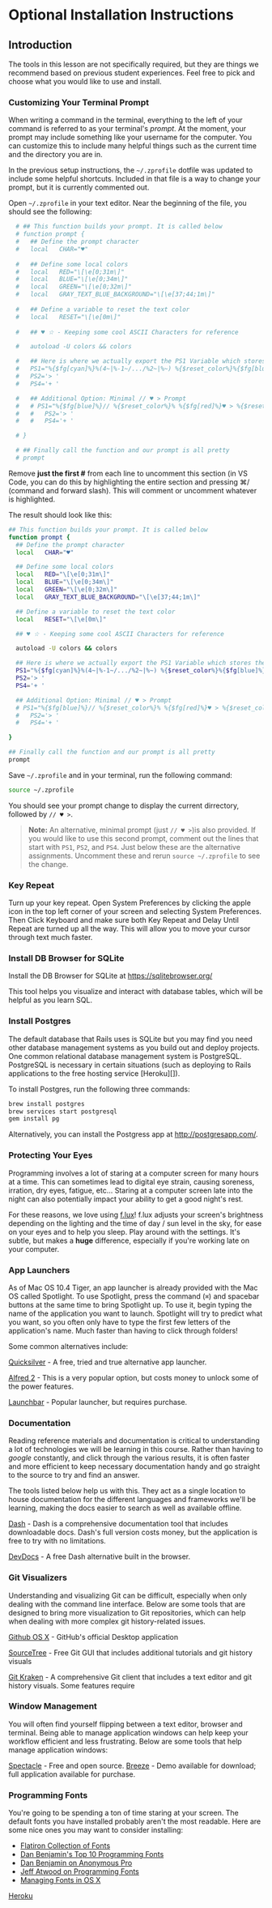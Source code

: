 # Optional Installation Instructions

## Introduction

The tools in this lesson are not specifically required, but they are things we
recommend based on previous student experiences. Feel free to pick and choose
what you would like to use and install.

### Customizing Your Terminal Prompt

When writing a command in the terminal, everything to the left of your command
is referred to as your terminal's _prompt_. At the moment, your prompt may include
something like your username for the computer. You can customize this to include many
helpful things such as the current time and the directory you are in.

In the previous setup instructions, the `~/.zprofile` dotfile was updated to
include some helpful shortcuts. Included in that file is a way to change your prompt,
but it is currently commented out.

Open `~/.zprofile` in your text editor. Near the beginning of the file, you
should see the following:

```sh
  # ## This function builds your prompt. It is called below
  # function prompt {
  #   ## Define the prompt character
  #   local   CHAR="♥"
  
  #   ## Define some local colors
  #   local   RED="\[\e[0;31m\]"
  #   local   BLUE="\[\e[0;34m\]"
  #   local   GREEN="\[\e[0;32m\]"
  #   local   GRAY_TEXT_BLUE_BACKGROUND="\[\e[37;44;1m\]"
  
  #   ## Define a variable to reset the text color
  #   local   RESET="\[\e[0m\]"
  
  #   ## ♥ ☆ - Keeping some cool ASCII Characters for reference

  #   autoload -U colors && colors

  #   ## Here is where we actually export the PS1 Variable which stores the text for your prompt
  #   PS1="%{$fg[cyan]%}%(4~|%-1~/.../%2~|%~) %{$reset_color%}%{$fg[blue]%}// %{$reset_color%}% %{$fg[red]%}♥ > %{$reset_color%}% "
  #   PS2='> '
  #   PS4='+ '

  #   ## Additional Option: Minimal // ♥ > Prompt
  #   # PS1="%{$fg[blue]%}// %{$reset_color%}% %{$fg[red]%}♥ > %{$reset_color%}%  "
  #   #   PS2='> '
  #   #   PS4='+ '

  # }

  # ## Finally call the function and our prompt is all pretty
  # prompt
  ```

  Remove **just the first #** from each line to uncomment this section (in VS Code,
  you can do this by highlighting the entire section and pressing ⌘/ (command
  and forward slash). This will comment or uncomment whatever is highlighted.

  The result should look like this:

  ```sh
  ## This function builds your prompt. It is called below
  function prompt {
    ## Define the prompt character
    local   CHAR="♥"
  
    ## Define some local colors
    local   RED="\[\e[0;31m\]"
    local   BLUE="\[\e[0;34m\]"
    local   GREEN="\[\e[0;32m\]"
    local   GRAY_TEXT_BLUE_BACKGROUND="\[\e[37;44;1m\]"
  
    ## Define a variable to reset the text color
    local   RESET="\[\e[0m\]"
  
    ## ♥ ☆ - Keeping some cool ASCII Characters for reference

    autoload -U colors && colors

    ## Here is where we actually export the PS1 Variable which stores the text for your prompt
    PS1="%{$fg[cyan]%}%(4~|%-1~/.../%2~|%~) %{$reset_color%}%{$fg[blue]%}// %{$reset_color%}% %{$fg[red]%}♥ > %{$reset_color%}% "
    PS2='> '
    PS4='+ '

    ## Additional Option: Minimal // ♥ > Prompt
    # PS1="%{$fg[blue]%}// %{$reset_color%}% %{$fg[red]%}♥ > %{$reset_color%}%  "
    #   PS2='> '
    #   PS4='+ '

  }

  ## Finally call the function and our prompt is all pretty
  prompt
  ```

  Save `~/.zprofile` and in your terminal, run the following command:

  ```sh
  source ~/.zprofile
  ```

  You should see your prompt change to display the current dirrectory, followed by `// ♥ >`.

  > **Note:** An alternative, minimal prompt (just `// ♥ >`)is also provided. If you
  > would like to use this second prompt, comment out the lines that start with
  > `PS1`, `PS2`, and `PS4`. Just below these are the alternative assignments.
  > Uncomment these and rerun `source ~/.zprofile` to see the change.

### Key Repeat

Turn up your key repeat. Open System Preferences by clicking the apple icon in
the top left corner of your screen and selecting System Preferences. Then Click
Keyboard and make sure both Key Repeat and Delay Until Repeat are turned up all
the way. This will allow you to move your cursor through text much faster.

### Install DB Browser for SQLite

Install the DB Browser for SQLite at https://sqlitebrowser.org/

This tool helps you visualize and interact with database tables, which will be
helpful as you learn SQL.

### Install Postgres

The default database that Rails uses is SQLite but you may find you need other
database management systems as you build out and deploy projects. One common
relational database management system is PostgreSQL. PostgreSQL is necessary in
certain situations (such as deploying to Rails applications to the free hosting
service [Heroku][]).

To install Postgres, run the following three commands:

```bash
brew install postgres
brew services start postgresql
gem install pg
```

Alternatively, you can install the Postgress app at http://postgresapp.com/.

### Protecting Your Eyes

Programming involves a lot of staring at a computer screen for many hours at a
time. This can sometimes lead to digital eye strain, causing soreness, irration,
dry eyes, fatigue, etc... Staring at a computer screen late into the night can
also potentially impact your ability to get a good night's rest.

For these reasons, we love using [f.lux](https://justgetflux.com/)! f.lux
adjusts your screen's brightness depending on the lighting and the time of day /
sun level in the sky, for ease on your eyes and to help you sleep. Play around
with the settings. It's subtle, but makes a **huge** difference, especially if
you're working late on your computer.

### App Launchers

As of Mac OS 10.4 Tiger, an app launcher is already provided with the Mac OS
called Spotlight. To use Spotlight, press the command (`⌘`) and spacebar buttons
at the same time to bring Spotlight up. To use it, begin typing the name of the
application you want to launch. Spotlight will try to predict what you want, so
you often only have to type the first few letters of the application's name. Much
faster than having to click through folders!

Some common alternatives include:

[Quicksilver](http://qsapp.com/) - A free, tried and true alternative app launcher.

[Alfred 2](http://www.alfredapp.com/) - This is a very popular option, but costs
money to unlock some of the power features.

[Launchbar](http://www.obdev.at/products/launchbar/index.html) - Popular launcher, but requires purchase.

### Documentation

Reading reference materials and documentation is critical to understanding a lot
of technologies we will be learning in this course. Rather than having to
_google_ constantly, and click through the various results, it is often faster
and more efficient to keep necessary documentation handy and go straight to the
source to try and find an answer.

The tools listed below help us with this. They act as a single location to house
documentation for the different languages and frameworks we'll be learning, making
the docs easier to search as well as available offline.

[Dash](http://kapeli.com/dash) - Dash is a comprehensive documentation tool that
includes downloadable docs. Dash's full version costs money, but the application
is free to try with no limitations.

[DevDocs](http://devdocs.io/) - A free Dash alternative built in the browser.

### Git Visualizers

Understanding and visualizing Git can be difficult, especially when only dealing
with the command line interface. Below are some tools that are designed to bring
more visualization to Git repositories, which can help when dealing with more
complex git history-related issues.

[Github OS X](https://desktop.github.com/) - GitHub's official Desktop application

[SourceTree](http://www.sourcetreeapp.com/) - Free Git GUI that includes additional tutorials and git history visuals

[Git Kraken](https://www.gitkraken.com/) - A comprehensive Git client that includes
a text editor and git history visuals. Some features require 

### Window Management

You will often find yourself flipping between a text editor, browser and
terminal. Being able to manage application windows can help keep your workflow
efficient and less frustrating. Below are some tools that help manage
application windows:

[Spectacle](http://spectacleapp.com/) - Free and open source.
[Breeze](http://www.autumnapps.com/breeze/) - Demo available for download; full application available for purchase.

### Programming Fonts

You're going to be spending a ton of time staring at your screen. The default
fonts you have installed probably aren't the most readable. Here are some nice
ones you may want to consider installing:

- [Flatiron Collection of Fonts](http://flatiron-school.s3.amazonaws.com/resources/programming%20fonts.zip)
- [Dan Benjamin's Top 10 Programming Fonts](http://hivelogic.com/articles/top-10-programming-fonts/)
- [Dan Benjamin on Anonymous Pro](http://hivelogic.com/articles/anonymous-pro-programming-monospace-font)
- [Jeff Atwood on Programming Fonts](http://www.codinghorror.com/blog/2007/10/revisiting-programming-fonts.html)
- [Managing Fonts in OS X](http://support.apple.com/kb/ht2435)

[Heroku](https://www.heroku.com/)
